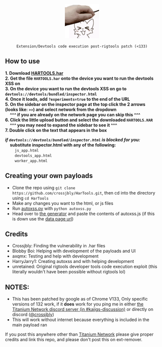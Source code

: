 <p align=center><img src="https://raw.githubusercontent.com/crossjbly/HarTools/refs/heads/main/hartools.gif"/>
<p align=center><code>Extension/Devtools code execution post-rigtools patch (<133)</code></p> 

## How to use
**1. Download [HARTOOLS.har](https://github.com/crossjbly/HarTools/releases/latest/download/HARTOOLS.har)**\
**2. Get the file `HARTOOLS.har` onto the device you want to run the devtools XSS on**\
**3. On the device you want to run the devtools XSS on go to `devtools://devtools/bundled/inspector.html`**\
**4. Once it loads, add `?experiments=true` to the end of the URL**\
**5. On the sidebar on the inspector page at the top click the 2 arrows (looks like: `>>`) and select network from the dropdown**\
&nbsp;&nbsp;&nbsp;&nbsp;**^^^ if you are already on the network page you can skip this ^^^**\
**6. Click the little upload button and select the downloaded `HARTOOLS.HAR`**\
&nbsp;&nbsp;&nbsp;&nbsp;**^^^ you may need to expand the sidebar to see it ^^^**\
**7. Double click on the text that appears in the box**

***if `devtools://devtools/bundled/inspector.html` is blocked for you:***\
&nbsp;&nbsp;&nbsp;&nbsp;**substitute inspector.html with any of the following:**\
&nbsp;&nbsp;&nbsp;&nbsp;&nbsp;&nbsp;&nbsp;&nbsp;`js_app.html`\
&nbsp;&nbsp;&nbsp;&nbsp;&nbsp;&nbsp;&nbsp;&nbsp;`devtools_app.html`\
&nbsp;&nbsp;&nbsp;&nbsp;&nbsp;&nbsp;&nbsp;&nbsp;`worker_app.html`

## Creating your own payloads
- Clone the repo using ``git clone https://github.com/crossjbly/HarTools.git``, then cd into the directory using ``cd HarTools``
- Make any changes you want to the html, or js files
- Run [autoxss.py](https://github.com/crossjbly/HarTools/blob/main/autoxss.py) with ``python autoxss.py``
- Head over to [the generator](https://skiovox125.vercel.app/hartools/generator.html) and paste the contents of autoxss.js (if this is down use the [data page url](https://raw.githubusercontent.com/crossjbly/HarTools/refs/heads/main/generator-datapage.txt))

## Credits
 - Crossjbly: Finding the vulnerability in .har files
 - Blobby Boi: Helping with development of the payloads and UI
 - axqmx: Testing and help with development
 - HarryJarry1: Creating autoxss and with helping development
 - unretained: Original rigtools developer tools code execution exploit (this literally wouldn't have been possible without rigtools lol)

## NOTES:
 - This has been patched by google as of Chrome V133, Only specific versions of 132 work, if it **does** work for you ping me in either [the Titanium Network discord server (in #kajigs-discussion)](https://discord.gg/unblock) or directly on discord ([@crossjbly](https://discord.com/users/759481481948430347))
 - This will work without internet because everything is included in the main payload ran


If you post this anywhere other than [Titanium Network](https://discord.gg/unblock) please give proper credits and link this repo, and please don't post this on ext-remover.
